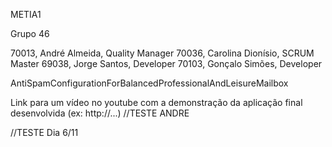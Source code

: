 METIA1

Grupo 46

70013, André Almeida, Quality Manager
70036, Carolina Dionísio, SCRUM Master
69038, Jorge Santos, Developer
70103, Gonçalo Simões, Developer

AntiSpamConfigurationForBalancedProfessionalAndLeisureMailbox

Link para um vídeo no youtube com a demonstração da aplicação final desenvolvida (ex: http://...)
//TESTE ANDRE

//TESTE Dia 6/11